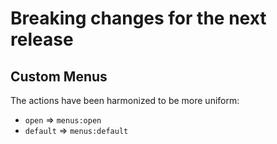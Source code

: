 # Breaking changes for the next release

## Custom Menus

The actions have been harmonized to be more uniform:

- `open` => `menus:open`
- `default` => `menus:default`
